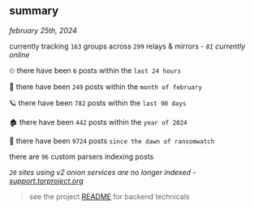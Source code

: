 
## summary
_february 25th, 2024_

currently tracking `163` groups across `299` relays & mirrors - _`81` currently online_

⏲ there have been `6` posts within the `last 24 hours`

🦈 there have been `249` posts within the `month of february`

🪐 there have been `782` posts within the `last 90 days`

🏚 there have been `442` posts within the `year of 2024`

🦕 there have been `9724` posts `since the dawn of ransomwatch`

there are `96` custom parsers indexing posts

_`20` sites using v2 onion services are no longer indexed - [support.torproject.org](https://support.torproject.org/onionservices/v2-deprecation/)_

> see the project [README](https://github.com/joshhighet/ransomwatch#ransomwatch--) for backend technicals

